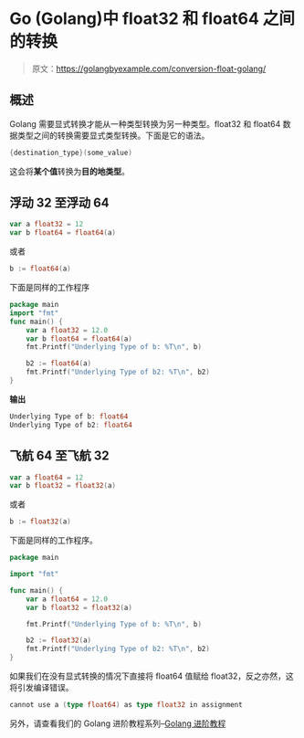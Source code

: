 # Go (Golang)中 float32 和 float64 之间的转换

> 原文：<https://golangbyexample.com/conversion-float-golang/>

## **概述**

Golang 需要显式转换才能从一种类型转换为另一种类型。float32 和 float64 数据类型之间的转换需要显式类型转换。下面是它的语法。

```go
{destination_type}(some_value) 
```

这会将**某个值**转换为**目的地类型**。

## **浮动 32 至浮动 64**

```go
var a float32 = 12
var b float64 = float64(a)
```

或者

```go
b := float64(a)
```

下面是同样的工作程序

```go
package main
import "fmt"
func main() {
    var a float32 = 12.0
    var b float64 = float64(a)
    fmt.Printf("Underlying Type of b: %T\n", b)

    b2 := float64(a)
    fmt.Printf("Underlying Type of b2: %T\n", b2)
}
```

**输出**

```go
Underlying Type of b: float64
Underlying Type of b2: float64
```

## **飞航 64 至飞航 32**

```go
var a float64 = 12
var b float32 = float32(a)
```

或者

```go
b := float32(a)
```

下面是同样的工作程序。

```go
package main

import "fmt"

func main() {
	var a float64 = 12.0
	var b float32 = float32(a)

	fmt.Printf("Underlying Type of b: %T\n", b)

	b2 := float32(a)
	fmt.Printf("Underlying Type of b2: %T\n", b2)
}
```

如果我们在没有显式转换的情况下直接将 float64 值赋给 float32，反之亦然，这将引发编译错误。

```go
cannot use a (type float64) as type float32 in assignment
```

另外，请查看我们的 Golang 进阶教程系列–[Golang 进阶教程](https://golangbyexample.com/golang-comprehensive-tutorial/)
